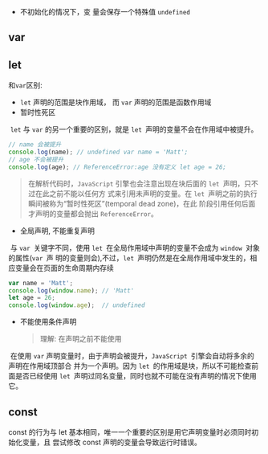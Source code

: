 * 不初始化的情况下，变 量会保存一个特殊值 `undefined`

## var

## let

和`var`区别:

* `let` 声明的范围是块作用域， 而 `var` 声明的范围是函数作用域
* 暂时性死区

​	`let` 与 `var` 的另一个重要的区别，就是 `let `声明的变量不会在作用域中被提升。

```js
// name 会被提升 
console.log(name); // undefined var name = 'Matt';
// age 不会被提升
console.log(age); // ReferenceError:age 没有定义 let age = 26;
```

> 在解析代码时，`JavaScript` 引擎也会注意出现在块后面的 `let `声明，只不过在此之前不能以任何方 式来引用未声明的变量。在 `let `声明之前的执行瞬间被称为“暂时性死区”(temporal dead zone)，在此 阶段引用任何后面才声明的变量都会抛出 `ReferenceError`。

* 全局声明, 不能重复声明

​	与 `var `关键字不同，使用 `let `在全局作用域中声明的变量不会成为 `window `对象的属性(`var `声 明的变量则会),不过，`let `声明仍然是在全局作用域中发生的，相应变量会在页面的生命周期内存续

```js
var name = 'Matt';
console.log(window.name); // 'Matt'
let age = 26;
console.log(window.age);  // undefined
```

* 不能使用条件声明

  > 理解: 在声明之前不能使用

​	在使用 `var` 声明变量时，由于声明会被提升，`JavaScript `引擎会自动将多余的声明在作用域顶部合 并为一个声明。因为 `let `的作用域是块，所以不可能检查前面是否已经使用 `let `声明过同名变量，同时也就不可能在没有声明的情况下使用它。

## const

const 的行为与 let 基本相同，唯一一个重要的区别是用它声明变量时必须同时初始化变量，且 尝试修改 const 声明的变量会导致运行时错误。



